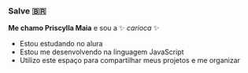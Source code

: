 ### Salve 🇧🇷

**Me chamo Priscylla Maia** e sou a ✨ _carioca_ ✨ 

- Estou estudando no alura 
- Estou me desenvolvendo na linguagem JavaScript
- Utilizo este espaço para compartilhar meus projetos e me organizar

###
